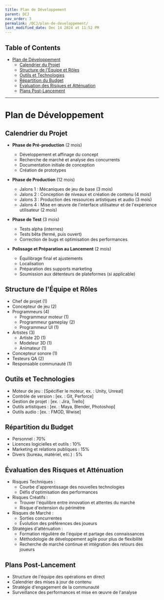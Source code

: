 ```yaml
---
title: Plan de Développement
parent: DCJ
nav_order: 3
permalink: /DCJ/plan-de-developpement/
last_modified_date: Dec 14 2024 at 11:52 PM
---
```


## Table of Contents
- [Plan de Développement](#plan-de-développement)
  - [Calendrier du Projet](#calendrier-du-projet)
  - [Structure de l'Équipe et Rôles](#structure-de-léquipe-et-rôles)
  - [Outils et Technologies](#outils-et-technologies)
  - [Répartition du Budget](#répartition-du-budget)
  - [Évaluation des Risques et Atténuation](#évaluation-des-risques-et-atténuation)
  - [Plans Post-Lancement](#plans-post-lancement)

---

# Plan de Développement

## Calendrier du Projet

- **Phase de Pré-production** (2 mois)
  - Développement et affinage du concept
  - Recherche de marché et analyse des concurrents
  - Documentation initiale de conception
  - Création de prototypes

- **Phase de Production** (12 mois)
  - Jalons 1 : Mécaniques de jeu de base (3 mois)
  - Jalons 2 : Conception de niveaux et création de contenu (4 mois)
  - Jalons 3 : Production des ressources artistiques et audio (3 mois)
  - Jalons 4 : Mise en œuvre de l'interface utilisateur et de l'expérience utilisateur (2 mois)

- **Phase de Test** (3 mois)
  - Tests alpha (internes)
  - Tests bêta (fermé, puis ouvert)
  - Correction de bugs et optimisation des performances

- **Polissage et Préparation au Lancement** (2 mois)
  - Équilibrage final et ajustements
  - Localisation
  - Préparation des supports marketing
  - Soumission aux détenteurs de plateformes (si applicable)

## Structure de l'Équipe et Rôles

- Chef de projet (1)
- Concepteur de jeu (2)
- Programmeurs (4)
  - Programmeur moteur (1)
  - Programmeur gameplay (2)
  - Programmeur UI (1)
- Artistes (3)
  - Artiste 2D (1)
  - Modeleur 3D (1)
  - Animateur (1)
- Concepteur sonore (1)
- Testeurs QA (2)
- Responsable communauté (1)

## Outils et Technologies

- Moteur de jeu : [Spécifier le moteur, ex. : Unity, Unreal]
- Contrôle de version : [ex. : Git, Perforce]
- Gestion de projet : [ex. : Jira, Trello]
- Outils artistiques : [ex. : Maya, Blender, Photoshop]
- Outils audio : [ex. : FMOD, Wwise]

## Répartition du Budget

- Personnel : 70%
- Licences logicielles et outils : 10%
- Marketing et relations publiques : 15%
- Divers (bureau, matériel, etc.) : 5%

## Évaluation des Risques et Atténuation

- Risques Techniques :
  - Courbe d'apprentissage des nouvelles technologies
  - Défis d'optimisation des performances
- Risques Créatifs :
  - Trouver l'équilibre entre innovation et attentes du marché
  - Risque d'extension du périmètre
- Risques de Marché :
  - Sorties concurrentes
  - Évolution des préférences des joueurs
- Stratégies d'atténuation :
  - Formation régulière de l'équipe et partage des connaissances
  - Méthodologie de développement agile pour plus de flexibilité
  - Recherche de marché continue et intégration des retours des joueurs

## Plans Post-Lancement

- Structure de l'équipe des opérations en direct
- Calendrier des mises à jour de contenu
- Stratégie d'engagement de la communauté
- Surveillance des performances et mise en œuvre de l'analyse